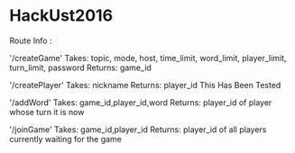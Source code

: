   # HackUst2016

Route Info :

'/createGame'
  Takes: topic, mode, host, time_limit, word_limit, player_limit, turn_limit, password
  Returns: game_id


'/createPlayer'
  Takes: nickname
  Returns: player_id
  This Has Been Tested

'/addWord'
  Takes: game_id,player_id,word
  Returns: player_id of player whose turn it is now

'/joinGame'
  Takes: game_id,player_id
  Returns: player_id of all players currently waiting for the game
